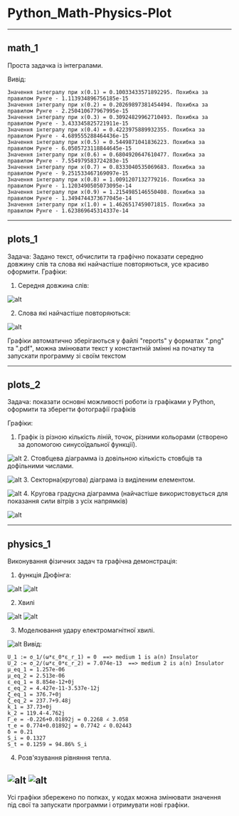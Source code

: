# Python_Math-Physics-Plot
---
## math_1

Проста задачка із інтегралами.

Вивід:
```
Значення інтегралу при x(0.1) = 0.10033433571892295. Похибка за правилом Рунге - 1.113934896756185e-15
Значення інтегралу при x(0.2) = 0.20269897381454494. Похибка за правилом Рунге - 2.250410677967995e-15
Значення інтегралу при x(0.3) = 0.30924829962710493. Похибка за правилом Рунге - 3.433345825721911e-15
Значення інтегралу при x(0.4) = 0.4223975889932355. Похибка за правилом Рунге - 4.689555288464436e-15 
Значення інтегралу при x(0.5) = 0.5449871041836223. Похибка за правилом Рунге - 6.0505723118844645e-15
Значення інтегралу при x(0.6) = 0.6804920647610477. Похибка за правилом Рунге - 7.554979583724283e-15 
Значення інтегралу при x(0.7) = 0.8333040535069683. Похибка за правилом Рунге - 9.251533467169097e-15 
Значення інтегралу при x(0.8) = 1.0091207132779216. Похибка за правилом Рунге - 1.1203490505073095e-14
Значення інтегралу при x(0.9) = 1.2154985146550408. Похибка за правилом Рунге - 1.3494744373677045e-14
Значення інтегралу при x(1.0) = 1.4626517459071815. Похибка за правилом Рунге - 1.623869645314337e-14
```

---
## plots_1

Задача:
Задано текст, обчислити та графічно показати середню довжину слів та слова які найчастіше повторяються, усе красиво оформити.
Графіки:
1. Середня довжина слів:

![alt](plots_1/reports/words_lenght.png "graph_1")

2. Слова які найчастіше повторяються:

![alt](plots_1/reports/words_top.png "graph_2")

Графіки автоматично зберігаються у файлі "reports" у форматах ".png" та ".pdf", можна змінювати текст у константній змінні на початку та запускати программу зі своїм текстом

---
## plots_2

Задача:
показати основні можливості роботи із графіками у Python, оформити та зберегти фотографії графіків

Графіки:
1. Графік із різною кількість ліній, точок, різними кольорами (створено за допомогою синусоїдальної функції).

![alt](plots_2/reports/images/graph_1.png "graph_1")
2. Стовбцева діаграмма із довільною кількість стовбців та дофільними числами.

![alt](plots_2/reports/images/graph_2.png "graph_2")
3. Секторна(кругова) діаграма із виділеним елементом.

![alt](plots_2/reports/images/graph_3.png "graph_3")
4. Кругова градусна діаграмма (найчастіше використовується для показання сили вітрів з усіх напрямків)

![alt](plots_2/reports/images/graph_4.png "graph_4")

---
## physics_1

Виконування фізичних задач та графічна демонстрація:

1. функція Дюфінга:

![alt](physics_1/mesave/task_2.png "graph_1")
![alt](physics_1/reports/Duffing.png "graph_1")

2. Хвилі

![alt](physics_1/mesave/task_4-1.png "graph_2")
![alt](physics_1/mesave/task_4-2.png "graph_2")

3. Моделювання удару електромагнітної хвилі.

![alt](physics_1/mesave/task_5.png "graph_3")
Вивід:
```
U_1 := σ_1/(ω*ε_0*ε_r_1) = 0  ==> medium 1 is a(n) Insulator
U_2 := σ_2/(ω*ε_0*ε_r_2) = 7.074e-13  ==> medium 2 is a(n) Insulator
μ_eq_1 = 1.257e-06
μ_eq_2 = 2.513e-06
ε_eq_1 = 8.854e-12+0j
ε_eq_2 = 4.427e-11-3.537e-12j
ζ_eq_1 = 376.7+0j
ζ_eq_2 = 237.7+9.48j
k_1 = 37.73+0j
k_2 = 119.4-4.762j
Γ_e = -0.226+0.01892j = 0.2268 ∠ 3.058
τ_e = 0.774+0.01892j = 0.7742 ∠ 0.02443
δ = 0.21
S_i = 0.1327
S_t = 0.1259 = 94.86% S_i
```

4. Розв'язування рівняння тепла.

![alt](physics_1/reports/temperature.gif "graph_2")
![alt](physics_1/reports/temperature1.gif "graph_2")
---

Усі графіки збережено по попках, у кодах можна змінювати значення під свої та запускати программи і отримувати нові графіки.
